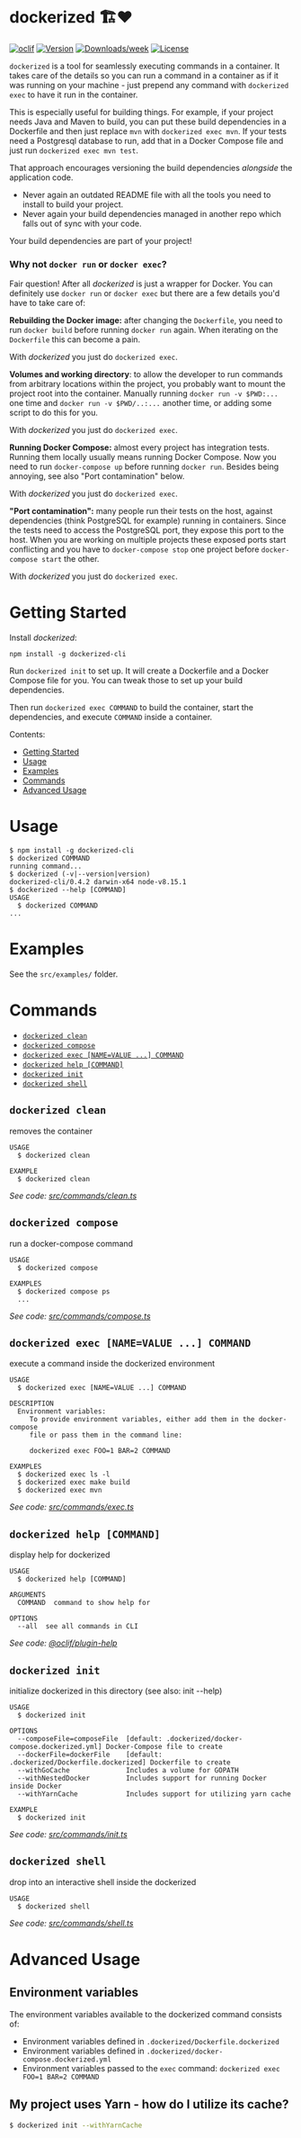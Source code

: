 dockerized 🏗❤️
================

[![oclif](https://img.shields.io/badge/cli-oclif-brightgreen.svg)](https://oclif.io)
[![Version](https://img.shields.io/npm/v/dockerized-cli.svg)](https://npmjs.org/package/dockerized-cli)
[![Downloads/week](https://img.shields.io/npm/dw/dockerized-cli.svg)](https://npmjs.org/package/dockerized-cli)
[![License](https://img.shields.io/npm/l/dockerized-cli.svg)](https://github.com/benzaita/dockerized-cli/blob/master/package.json)

`dockerized` is a tool for seamlessly executing commands in a container. It takes care of the details so you can run a command in a container as if it was running on your machine - just prepend any command with `dockerized exec` to have it run in the container.

This is especially useful for building things. For example, if your project needs Java and Maven to build, you can put these build dependencies in a Dockerfile and then just replace `mvn` with `dockerized exec mvn`. If your tests need a Postgresql database to run, add that in a Docker Compose file and just run `dockerized exec mvn test`.

That approach encourages versioning the build dependencies _alongside_ the application code.

* Never again an outdated README file with all the tools you need to install to build your project.
* Never again your build dependencies managed in another repo which falls out of sync with your code.

Your build dependencies are part of your project!

### Why not `docker run` or `docker exec`?

Fair question! After all _dockerized_ is just a wrapper for Docker. You can definitely use `docker run` or `docker exec` but there are a few details you'd have to take care of:

**Rebuilding the Docker image:** after changing the `Dockerfile`, you need to run `docker build` before running `docker run` again. When iterating on the `Dockerfile` this can become a pain.

With _dockerized_ you just do `dockerized exec`.

**Volumes and working directory**: to allow the developer to run commands from arbitrary locations within the project, you probably want to mount the project root into the container. Manually running `docker run -v $PWD:...` one time and `docker run -v $PWD/..:...` another time, or adding some script to do this for you.

With _dockerized_ you just do `dockerized exec`.

**Running Docker Compose:** almost every project has integration tests. Running them locally usually means running Docker Compose. Now you need to run `docker-compose up` before running `docker run`. Besides being annoying, see also "Port contamination" below.

With _dockerized_ you just do `dockerized exec`.

**"Port contamination":** many people run their tests on the host, against dependencies (think PostgreSQL for example) running in containers. Since the tests need to access the PostgreSQL port, they expose this port to the host. When you are working on multiple projects these exposed ports start conflicting and you have to `docker-compose stop` one project before `docker-compose start` the other.

With _dockerized_ you just do `dockerized exec`.

# Getting Started

Install _dockerized_:

```
npm install -g dockerized-cli
```

Run `dockerized init` to set up. It will create a Dockerfile and a Docker Compose file for you. You can tweak those to set up your build dependencies.

Then run `dockerized exec COMMAND` to build the container, start the dependencies, and execute `COMMAND` inside a container.

Contents:

<!-- toc -->
* [Getting Started](#getting-started)
* [Usage](#usage)
* [Examples](#examples)
* [Commands](#commands)
* [Advanced Usage](#advanced-usage)
<!-- tocstop -->

# Usage

<!-- usage -->
```sh-session
$ npm install -g dockerized-cli
$ dockerized COMMAND
running command...
$ dockerized (-v|--version|version)
dockerized-cli/0.4.2 darwin-x64 node-v8.15.1
$ dockerized --help [COMMAND]
USAGE
  $ dockerized COMMAND
...
```
<!-- usagestop -->

# Examples

See the `src/examples/` folder.

# Commands
<!-- commands -->
* [`dockerized clean`](#dockerized-clean)
* [`dockerized compose`](#dockerized-compose)
* [`dockerized exec [NAME=VALUE ...] COMMAND`](#dockerized-exec-namevalue--command)
* [`dockerized help [COMMAND]`](#dockerized-help-command)
* [`dockerized init`](#dockerized-init)
* [`dockerized shell`](#dockerized-shell)

## `dockerized clean`

removes the container

```
USAGE
  $ dockerized clean

EXAMPLE
  $ dockerized clean
```

_See code: [src/commands/clean.ts](https://github.com/benzaita/dockerized-cli/blob/v0.4.2/src/commands/clean.ts)_

## `dockerized compose`

run a docker-compose command

```
USAGE
  $ dockerized compose

EXAMPLES
  $ dockerized compose ps
  ...
```

_See code: [src/commands/compose.ts](https://github.com/benzaita/dockerized-cli/blob/v0.4.2/src/commands/compose.ts)_

## `dockerized exec [NAME=VALUE ...] COMMAND`

execute a command inside the dockerized environment

```
USAGE
  $ dockerized exec [NAME=VALUE ...] COMMAND

DESCRIPTION
  Environment variables:
     To provide environment variables, either add them in the docker-compose
     file or pass them in the command line:

     dockerized exec FOO=1 BAR=2 COMMAND

EXAMPLES
  $ dockerized exec ls -l
  $ dockerized exec make build
  $ dockerized exec mvn
```

_See code: [src/commands/exec.ts](https://github.com/benzaita/dockerized-cli/blob/v0.4.2/src/commands/exec.ts)_

## `dockerized help [COMMAND]`

display help for dockerized

```
USAGE
  $ dockerized help [COMMAND]

ARGUMENTS
  COMMAND  command to show help for

OPTIONS
  --all  see all commands in CLI
```

_See code: [@oclif/plugin-help](https://github.com/oclif/plugin-help/blob/v2.2.0/src/commands/help.ts)_

## `dockerized init`

initialize dockerized in this directory (see also: init --help)

```
USAGE
  $ dockerized init

OPTIONS
  --composeFile=composeFile  [default: .dockerized/docker-compose.dockerized.yml] Docker-Compose file to create
  --dockerFile=dockerFile    [default: .dockerized/Dockerfile.dockerized] Dockerfile to create
  --withGoCache              Includes a volume for GOPATH
  --withNestedDocker         Includes support for running Docker inside Docker
  --withYarnCache            Includes support for utilizing yarn cache

EXAMPLE
  $ dockerized init
```

_See code: [src/commands/init.ts](https://github.com/benzaita/dockerized-cli/blob/v0.4.2/src/commands/init.ts)_

## `dockerized shell`

drop into an interactive shell inside the dockerized

```
USAGE
  $ dockerized shell
```

_See code: [src/commands/shell.ts](https://github.com/benzaita/dockerized-cli/blob/v0.4.2/src/commands/shell.ts)_
<!-- commandsstop -->

# Advanced Usage

## Environment variables

The environment variables available to the dockerized command consists of:

- Environment variables defined in `.dockerized/Dockerfile.dockerized`
- Environment variables defined in `.dockerized/docker-compose.dockerized.yml`
- Environment variables passed to the `exec` command: `dockerized exec FOO=1 BAR=2 COMMAND`

## My project uses Yarn - how do I utilize its cache?

```sh
$ dockerized init --withYarnCache
```

